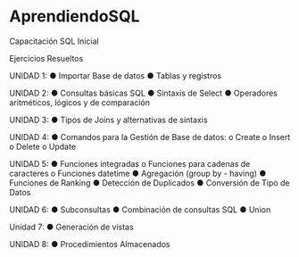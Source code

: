# AprendiendoSQL
Capacitación SQL Inicial

Ejercicios Resueltos

UNIDAD 1:
● Importar Base de datos
● Tablas y registros

UNIDAD 2:
● Consultas básicas SQL
● Sintaxis de Select
● Operadores aritméticos, lógicos y de comparación

UNIDAD 3:
● Tipos de Joins y alternativas de sintaxis

UNIDAD 4:
● Comandos para la Gestión de Base de datos:
  o Create
  o Insert
  o Delete
  o Update

UNIDAD 5:
● Funciones integradas
o Funciones para cadenas de caracteres
o Funciones datetime
● Agregación (group by - having)
● Funciones de Ranking
● Detección de Duplicados
● Conversión de Tipo de Datos

UNIDAD 6:
● Subconsultas
● Combinación de consultas SQL
● Union

Unidad 7:
● Generación de vistas

UNIDAD 8:
● Procedimientos Almacenados
